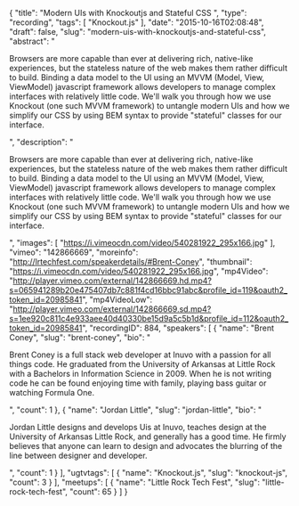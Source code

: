 {
  "title": "Modern UIs with Knockoutjs and Stateful CSS ",
  "type": "recording",
  "tags": [
    "Knockout.js"
  ],
  "date": "2015-10-16T02:08:48",
  "draft": false,
  "slug": "modern-uis-with-knockoutjs-and-stateful-css",
  "abstract": "<p>Browsers are more capable than ever at delivering rich, native-like experiences, but the stateless nature of the web makes them rather difficult to build. Binding a data model to the UI using an MVVM (Model, View, ViewModel) javascript framework allows developers to manage complex interfaces with relatively little code. We'll walk you through how we use Knockout (one such MVVM framework) to untangle modern UIs and how we simplify our CSS by using BEM syntax to provide \"stateful\" classes for our interface.</p>",
  "description": "<p>Browsers are more capable than ever at delivering rich, native-like experiences, but the stateless nature of the web makes them rather difficult to build. Binding a data model to the UI using an MVVM (Model, View, ViewModel) javascript framework allows developers to manage complex interfaces with relatively little code. We'll walk you through how we use Knockout (one such MVVM framework) to untangle modern UIs and how we simplify our CSS by using BEM syntax to provide \"stateful\" classes for our interface.</p>",
  "images": [
    "https://i.vimeocdn.com/video/540281922_295x166.jpg"
  ],
  "vimeo": "142866669",
  "moreinfo": "http://lrtechfest.com/speakerdetails/#Brent-Coney",
  "thumbnail": "https://i.vimeocdn.com/video/540281922_295x166.jpg",
  "mp4Video": "http://player.vimeo.com/external/142866669.hd.mp4?s=065941289b20e475407db7c881f4cd16bbc91abc&profile_id=119&oauth2_token_id=20985841",
  "mp4VideoLow": "http://player.vimeo.com/external/142866669.sd.mp4?s=1ee920c811c4e933aee40d40330be15d9a5c5b1d&profile_id=112&oauth2_token_id=20985841",
  "recordingID": 884,
  "speakers": [
    {
      "name": "Brent Coney",
      "slug": "brent-coney",
      "bio": "<p>Brent Coney is a full stack web developer at Inuvo with a passion for all things code. He graduated from the University of Arkansas at Little Rock with a Bachelors in Information Science in 2009. When he is not writing code he can be found enjoying time with family, playing bass guitar or watching Formula One.</p>",
      "count": 1
    },
    {
      "name": "Jordan Little",
      "slug": "jordan-little",
      "bio": "<p>Jordan Little designs and develops Uis at Inuvo, teaches design at the University of Arkansas Little Rock, and generally has a good time. He firmly believes that anyone can learn to design and advocates the blurring of the line between designer and developer.</p>",
      "count": 1
    }
  ],
  "ugtvtags": [
    {
      "name": "Knockout.js",
      "slug": "knockout-js",
      "count": 3
    }
  ],
  "meetups": [
    {
      "name": "Little Rock Tech Fest",
      "slug": "little-rock-tech-fest",
      "count": 65
    }
  ]
}